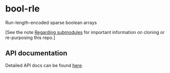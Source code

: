 # bool-rle
Run-length-encoded sparse boolean arrays

\[See the note [Regarding submodules](https://github.com/openfin/rectangular#regarding-submodules)
for important information on cloning or re-purposing this repo.\]

## API documentation

Detailed API docs can be found [here](http://openfin.github.io/sparse-boolean-array/RangeSelectionModel.html).
